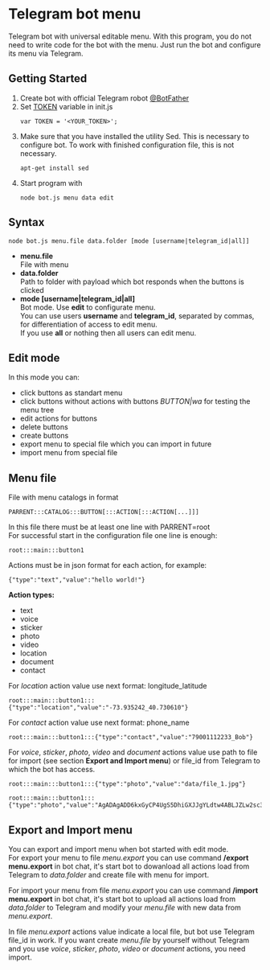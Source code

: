 # Telegram bot menu

Telegram bot with universal editable menu. With this program, you do not need to write code for the bot with the menu. Just run the bot and configure its menu via Telegram.

## Getting Started

1. Create bot with official Telegram robot [@BotFather](http://t.me/BotFather)
2. Set [TOKEN](https://github.com/zZoMROT/telegram-bot-menu/blob/master/init.js#L9) variable in init.js
   ```
   var TOKEN = '<YOUR_TOKEN>';
   ```
3. Make sure that you have installed the utility Sed. This is necessary to configure bot. To work with finished configuration file, this is not necessary.
   ```
   apt-get install sed
   ```
4. Start program with 
   ```
   node bot.js menu data edit
   ```

## Syntax

```
node bot.js menu.file data.folder [mode [username|telegram_id|all]]
```

* **menu.file**   
  File with menu
* **data.folder**   
  Path to folder with payload which bot responds when the buttons is clicked
* **mode [username|telegram_id|all]**   
  Bot mode. 
  Use **edit** to configurate menu.   
  You can use users **username** and **telegram_id**, separated by commas, for differentiation of access to edit menu.   
  If you use **all** or nothing then all users can edit menu.


## Edit mode

In this mode you can:
* click buttons as standart menu
* click buttons without actions with buttons *BUTTON|wa* for testing the menu tree
* edit actions for buttons
* delete buttons
* create buttons
* export menu to special file which you can import in future
* import menu from special file

## Menu file

  File with menu catalogs in format 
  ```
  PARRENT:::CATALOG:::BUTTON[:::ACTION[:::ACTION[...]]]
  ```
  In this file there must be at least one line with PARRENT=root  
  For successful start in the configuration file one line is enough:
  ```
  root:::main:::button1
  ```
  Actions must be in json format for each action, for example: 
  ```
  {"type":"text","value":"hello world!"}
  ```

  **Action types:**   
  * text   
  * voice
  * sticker
  * photo
  * video
  * location
  * document
  * contact  
   
For *location* action value use next format: longitude_latitude
```
root:::main:::button1:::{"type":"location","value":"-73.935242_40.730610"}
```
For *contact* action value use next format: phone_name
```
root:::main:::button1:::{"type":"contact","value":"79001112233_Bob"}
```  
For *voice*, *sticker*, *photo*, *video* and *document* actions value use path to file for import (see section **Export and Import menu**) or file_id from Telegram to which the bot has access.
```
root:::main:::button1:::{"type":"photo","value":"data/file_1.jpg"}
``` 
```
root:::main:::button1:::{"type":"photo","value":"AgADAgADD6kxGyCP4UgS5DhiGXJJgYLdtw4ABLJZLw2sc33Mx20DAAEC"}
``` 
## Export and Import menu
You can export and import menu when bot started with edit mode.   
For export your menu to file *menu.export* you can use command **/export menu.export** in bot chat, it's start bot to dowanload all actions load from Telegram to *data.folder* and create file with menu for import.

For import your menu from file *menu.export* you can use command **/import menu.export** in bot chat, it's start bot to upload all actions load from *data.folder* to Telegram and modify your *menu.file* with new data from *menu.export*.   

In file *menu.export* actions value indicate a local file, but bot use Telegram file_id in work. If you want  create *menu.file* by yourself without Telegram and you use *voice*, *sticker*, *photo*, *video* or *document* actions, you need import. 
